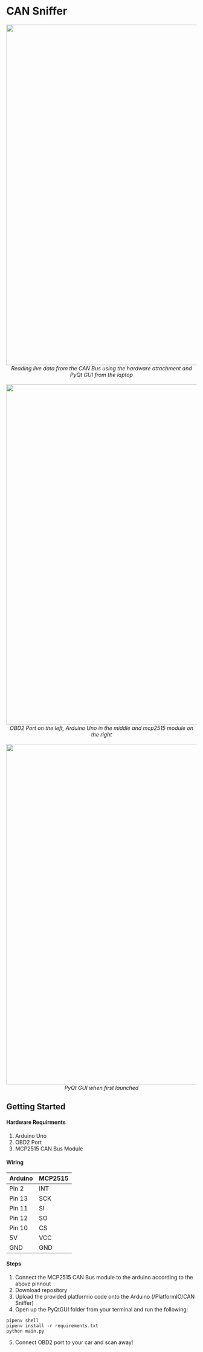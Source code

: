 # CAN Sniffer
<p align="center">
<img src="https://github.com/user-attachments/assets/1291cf51-079f-44d1-adca-f9e440341482" width="900"/>
<br>
<em>Reading live data from the CAN Bus using the hardware attachment and PyQt GUI from the laptop</em>  
<br><br>

<img src="https://github.com/user-attachments/assets/a224c216-fddd-44b4-8bc1-b42e989e5df1" width="900"/>
<br>
<em>OBD2 Port on the left, Arduino Uno in the middle and mcp2515 module on the right</em>
<br><br>

<img src="https://github.com/user-attachments/assets/22d8be4c-3309-4c7f-9ecb-5262fa9ef614" width="900"/>
<br>
<em>PyQt GUI when first launched</em>

</p>

## Getting Started

#### Hardware Requirments
1. Arduino Uno
2. OBD2 Port
3. MCP2515 CAN Bus Module

#### Wiring
| Arduino | MCP2515 |
|---------|---------|
| Pin 2 | INT |
| Pin 13 | SCK |
| Pin 11 | SI |
| Pin 12 | SO |
| Pin 10 | CS |
| 5V | VCC |
| GND | GND |

#### Steps
1. Connect the MCP2515 CAN Bus module to the arduino according to the above pinnout
2. Download repository
3. Upload the provided platformio code onto the Arduino (/PlatformIO/CAN Sniffer)
4. Open up the PyQtGUI folder from your terminal and run the following:
```shell
pipenv shell
pipenv install -r requirements.txt
python main.py
```
5. Connect OBD2 port to your car and scan away!
